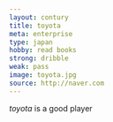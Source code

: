 ```yaml
---
layout: contury
title: toyota
meta: enterprise
type: japan
hobby: read books
strong: dribble
weak: pass
image: toyota.jpg
source: http://naver.com
---
```


*toyota* is a good player
